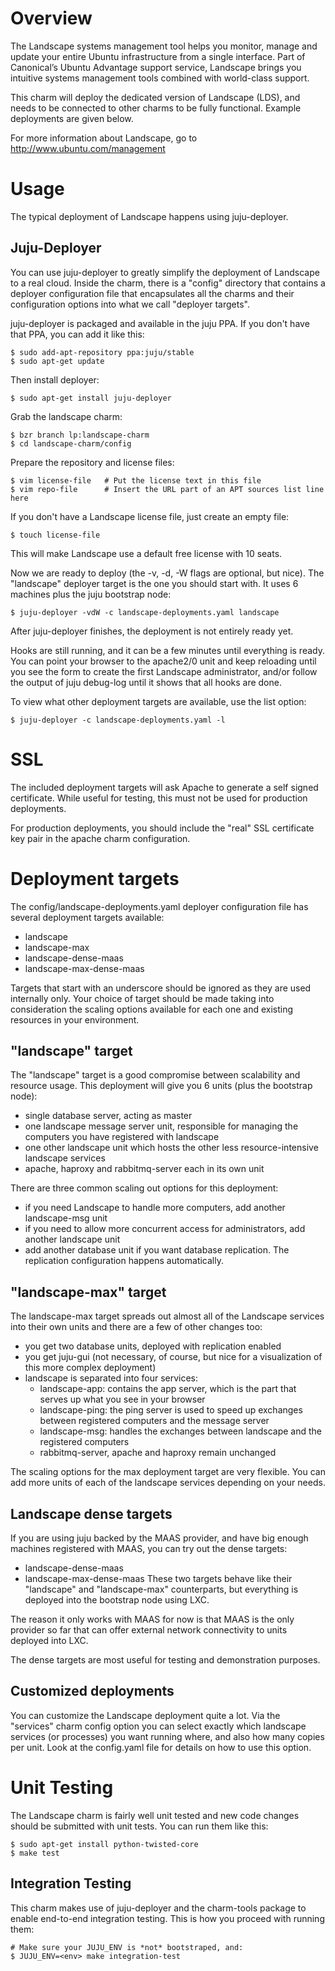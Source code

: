 Overview
========

The Landscape systems management tool helps you monitor, manage and update your
entire Ubuntu infrastructure from a single interface. Part of Canonical’s
Ubuntu Advantage support service, Landscape brings you intuitive systems
management tools combined with world-class support.

This charm will deploy the dedicated version of Landscape (LDS), and needs to be
connected to other charms to be fully functional.  Example deployments are given
below.

For more information about Landscape, go to http://www.ubuntu.com/management


Usage
=====

The typical deployment of Landscape happens using juju-deployer.

Juju-Deployer
-------------

You can use juju-deployer to greatly simplify the deployment of Landscape to a
real cloud.  Inside the charm, there is a "config" directory that contains a
deployer configuration file that encapsulates all the charms and their
configuration options into what we call "deployer targets".

juju-deployer is packaged and available in the juju PPA. If you don't have that
PPA, you can add it like this:

    $ sudo add-apt-repository ppa:juju/stable
    $ sudo apt-get update

Then install deployer:

    $ sudo apt-get install juju-deployer

Grab the landscape charm:

    $ bzr branch lp:landscape-charm
    $ cd landscape-charm/config

Prepare the repository and license files:

    $ vim license-file   # Put the license text in this file
    $ vim repo-file      # Insert the URL part of an APT sources list line here

If you don't have a Landscape license file, just create an empty file:

    $ touch license-file

This will make Landscape use a default free license with 10 seats.

Now we are ready to deploy (the -v, -d, -W flags are optional, but nice). The
"landscape" deployer target is the one you should start with. It uses 6
machines plus the juju bootstrap node:

    $ juju-deployer -vdW -c landscape-deployments.yaml landscape

After juju-deployer finishes, the deployment is not entirely ready yet.

Hooks are still running, and it can be a few minutes until everything is ready.
You can point your browser to the apache2/0 unit and keep reloading until you
see the form to create the first Landscape administrator, and/or follow the
output of juju debug-log until it shows that all hooks are done.

To view what other deployment targets are available, use the list option:

    $ juju-deployer -c landscape-deployments.yaml -l


SSL
===
The included deployment targets will ask Apache to generate a self signed
certificate. While useful for testing, this must not be used for production
deployments.

For production deployments, you should include the "real" SSL certificate key
pair in the apache charm configuration.


Deployment targets
==================

The config/landscape-deployments.yaml deployer configuration file has several
deployment targets available:

  * landscape
  * landscape-max
  * landscape-dense-maas
  * landscape-max-dense-maas

Targets that start with an underscore should be ignored as they are used
internally only. Your choice of target should be made taking into consideration
the scaling options available for each one and existing resources in your
environment.

"landscape" target
------------------
The "landscape" target is a good compromise between scalability and resource
usage. This deployment will give you 6 units (plus the bootstrap node):
  * single database server, acting as master
  * one landscape message server unit, responsible for managing the computers
    you have registered with landscape
  * one other landscape unit which hosts the other less resource-intensive
    landscape services
  * apache, haproxy and rabbitmq-server each in its own unit

There are three common scaling out options for this deployment:
 * if you need Landscape to handle more computers, add another landscape-msg
   unit
 * if you need to allow more concurrent access for administrators, add another
   landscape unit
 * add another database unit if you want database replication. The replication
   configuration happens automatically.

"landscape-max" target
----------------------
The landscape-max target spreads out almost all of the Landscape services into
their own units and there are a few of other changes too:
  * you get two database units, deployed with replication enabled
  * you get juju-gui (not necessary, of course, but nice for a visualization
    of this more complex deployment)
  * landscape is separated into four services:
    * landscape-app: contains the app server, which is the part that serves
      up what you see in your browser
    * landscape-ping: the ping server is used to speed up exchanges between
      registered computers and the message server
    * landscape-msg: handles the exchanges between landscape and the
      registered computers
    * rabbitmq-server, apache and haproxy remain unchanged

The scaling options for the max deployment target are very flexible. You can
add more units of each of the landscape services depending on your needs.

Landscape dense targets
-----------------------
If you are using juju backed by the MAAS provider, and have big enough
machines registered with MAAS, you can try out the dense targets:
  * landscape-dense-maas
  * landscape-max-dense-maas
These two targets behave like their "landscape" and "landscape-max"
counterparts, but everything is deployed into the bootstrap node using LXC.

The reason it only works with MAAS for now is that MAAS is the only provider so
far that can offer external network connectivity to units deployed into LXC.

The dense targets are most useful for testing and demonstration purposes.

Customized deployments
-----------------------
You can customize the Landscape deployment quite a lot. Via the "services"
charm config option you can select exactly which landscape services (or
processes) you want running where, and also how many copies per unit. Look at
the config.yaml file for details on how to use this option.


Unit Testing
============

The Landscape charm is fairly well unit tested and new code changes
should be submitted with unit tests.  You can run them like this:

    $ sudo apt-get install python-twisted-core
    $ make test

Integration Testing
-------------------

This charm makes use of juju-deployer and the charm-tools package to enable
end-to-end integration testing.  This is how you proceed with running
them:

    # Make sure your JUJU_ENV is *not* bootstraped, and:
    $ JUJU_ENV=<env> make integration-test
